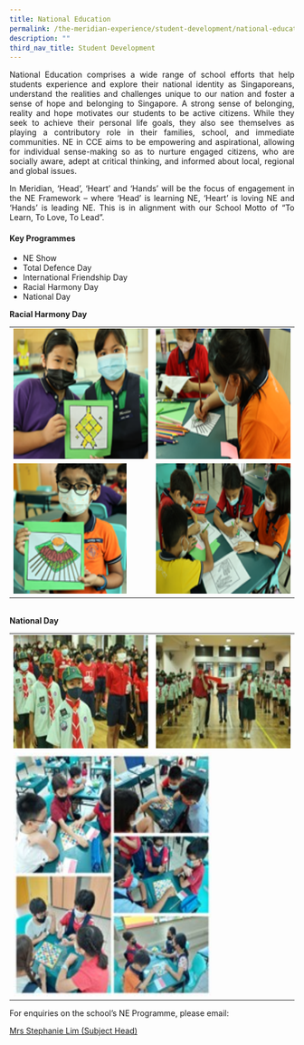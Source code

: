 ```yaml
---
title: National Education
permalink: /the-meridian-experience/student-development/national-education/
description: ""
third_nav_title: Student Development
---
```

<p align = "justify">
National Education comprises a wide range of school efforts that help students experience and explore their national identity as Singaporeans, understand the realities and challenges unique to our nation and foster a sense of hope and belonging to Singapore. A strong sense of belonging, reality and hope motivates our students to be active citizens. While they seek to achieve their personal life goals, they also see themselves as playing a contributory role in their families, school, and immediate communities. NE in CCE aims to be empowering and aspirational, allowing for individual sense-making so as to nurture engaged citizens, who are socially aware, adept at critical thinking, and informed about local, regional and global issues.</p>

<p align = "justify">In Meridian, ‘Head’, ‘Heart’ and ‘Hands’ will be the focus of engagement in the NE Framework – where ‘Head’ is learning NE, ‘Heart’ is loving NE and ‘Hands’ is leading NE. This is in alignment with our School Motto of “To Learn, To Love, To Lead”.</p>

#### Key Programmes
<ul>
  <li>NE Show  </li>
  <li>Total Defence Day </li>
	<li>International Friendship Day</li>
	<li>Racial Harmony Day  </li>
	<li>National Day</li>
</ul>

<table style="width:100%">

  <tr>
		<b>Racial Harmony Day</b>
		<br>
    <td><img src="/images/CCE/2023/NE36.png" style="width:380px;height:230px;float:center"></td>
    <td><img src="/images/CCE/2023/NE37.png"  style="width:380px;height:230px;float:center"></td>
  </tr>
	<tr>
    <td><img src="/images/CCE/2023/NE38.png" style="width:200px;height:230px;float:center"></td>
    <td><img src="/images/CCE/2023/NE39.png"  style="width:380px;height:230px;float:center"></td>
  </tr>
</table>
<br>
<table style="width:100%">

  <tr>
		<b>National Day</b>
		<br>
    <td><img src="/images/CCE/2023/NE41.jpg" style="width:350px;height:200px;float:center"></td>
    <td><img src="/images/CCE/2023/NE42.jpg"  style="width:350px;height:200px;float:center"></td>
  </tr>
	<tr>
    <td colspan="2"><img src="/images/CCE/2023/NE40.jpg"  style="width:350px;height:430px;float:center"></td>
  </tr>
</table>

<p>For enquiries on the school’s NE Programme, please email:</p>
<a href="mailto:Wan_Boon_Tay@moe.edu.sg">Mrs Stephanie Lim (Subject Head)</a>